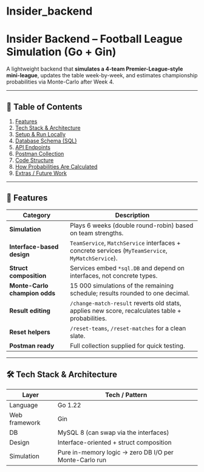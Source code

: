 # Insider_backend

# Insider Backend – Football League Simulation (Go + Gin)

A lightweight backend that **simulates a 4-team Premier-League-style mini-league**, updates the table week-by-week, and estimates championship probabilities via Monte-Carlo after Week 4.

---

## 📑 Table of Contents
1. [Features](#-features)  
2. [Tech Stack & Architecture](#-tech-stack--architecture)  
3. [Setup & Run Locally](#-setup--run-locally)  
4. [Database Schema (SQL)](#-database-schema-sql)  
5. [API Endpoints](#-api-endpoints)  
6. [Postman Collection](#-postman-collection)  
7. [Code Structure](#-code-structure)  
8. [How Probabilities Are Calculated](#-how-probabilities-are-calculated)  
9. [Extras / Future Work](#-extras--future-work)

---

## 🚀 Features
| Category | Description |
|----------|-------------|
| **Simulation** | Plays 6 weeks (double round-robin) based on team strengths. |
| **Interface-based design** | `TeamService`, `MatchService` interfaces + concrete services (`MyTeamService`, `MyMatchService`). |
| **Struct composition** | Services embed `*sql.DB` and depend on interfaces, not concrete types. |
| **Monte-Carlo champion odds** | 15 000 simulations of the remaining schedule; results rounded to one decimal. |
| **Result editing** | `/change-match-result` reverts old stats, applies new score, recalculates table + probabilities. |
| **Reset helpers** | `/reset-teams`, `/reset-matches` for a clean slate. |
| **Postman ready** | Full collection supplied for quick testing. |

---

## 🛠 Tech Stack & Architecture
| Layer | Tech / Pattern |
|-------|----------------|
| Language | Go 1.22 |
| Web framework | Gin |
| DB | MySQL 8 (can swap via the interfaces) |
| Design | Interface-oriented + struct composition |
| Simulation | Pure in-memory logic → zero DB I/O per Monte-Carlo run |

